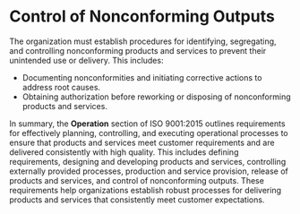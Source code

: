 # Control of Nonconforming Outputs

The organization must establish procedures for identifying, segregating, and controlling nonconforming products and services to prevent their unintended use or delivery. This includes:

- Documenting nonconformities and initiating corrective actions to address root causes.
- Obtaining authorization before reworking or disposing of nonconforming products and services.

In summary, the **Operation** section of ISO 9001:2015 outlines requirements for effectively planning, controlling, and executing operational processes to ensure that products and services meet customer requirements and are delivered consistently with high quality. This includes defining requirements, designing and developing products and services, controlling externally provided processes, production and service provision, release of products and services, and control of nonconforming outputs. These requirements help organizations establish robust processes for delivering products and services that consistently meet customer expectations.
